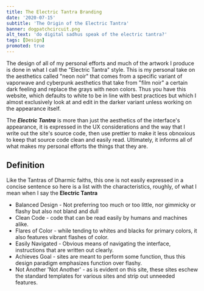```yaml
---
title: The Electric Tantra Branding
date: '2020-07-15'
subtitle: 'The Origin of the Electric Tantra'
banner: dogpatchcircuit.png
alt_text: 'do digital sadhus speak of the electric tantra?'
tags: [Design]
promoted: true
---
```


The design of all of my personal efforts and much of the artwork I produce is done in what I call the "Electric Tantra" style. This is my
personal take on the aesthetics called "neon noir" that comes from a specific variant of vaporwave and cyberpunk aesthetics that take from "film
noir" a certain dark feeling and replace the grays with neon colors. Thus you have this website, which defaults to white to be in line with best
practices but which I almost exclusively look at and edit in the darker variant unless working on the appearance itself.

The _**Electric Tantra**_ is more than just the aesthetics of the interface's appearance, it is expressed in the UX considerations and the way that I write out the site's source code, then use prettier to make it less obnoxious to keep that source code clean and easily read. Ultimately, it informs all of what makes my personal efforts the things that they are.

## Definition

Like the Tantras of Dharmic faiths, this one is not easily expressed in a concise sentence so here is a list with the characteristics, roughly, of what I mean when I say the **Electric Tantra**

- Balanced Design - Not preferring too much or too little, nor gimmicky or flashy but also not bland and dull
- Clean Code - code that can be read easily by humans and machines alike.
- Flares of Color - while tending to whites and blacks for primary colors, it also features vibrant flashes of color.
- Easily Navigated - Obvious means of navigating the interface, instructions that are written out clearly.
- Achieves Goal - sites are meant to perform some function, thus this design paradigm emphasizes function over flashy.
- Not Another 'Not Another' - as is evident on this site, these sites eschew the standard templates for various sites and strip out unneeded features.
